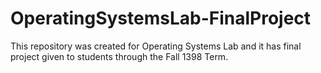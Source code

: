 # OperatingSystemsLab-FinalProject

This repository was created for Operating Systems Lab and it has final project given to students through the Fall 1398 Term.